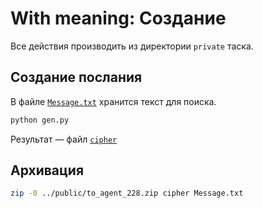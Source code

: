 # With meaning: Создание

Все действия производить из директории `private` таска.

## Создание послания

В файле [`Message.txt`](private/Message.txt) хранится текст для поиска.

```bash
python gen.py
```

Результат — файл [`cipher`](private/cipher)

## Архивация

```bash
zip -0 ../public/to_agent_228.zip cipher Message.txt
```
